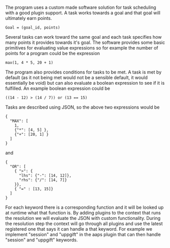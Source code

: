 The program uses a custom made software solution for task scheduling
with a good plugin support. A task works towards a goal and that goal
will ultimately earn points.

`Goal = (goal_id, points)`

Several tasks can work toward the same goal and each task specifies
how many points it provides towards it's goal. The software provides
some basic primitives for evaluating value expressions so for example
the number of points for a program could be the expression

`max(1, 4 * 5, 20 + 1)`

The program also provides conditions for tasks to be met. A task is
met by default (as it not being met would not be a sensible default,
it would essentially be void) but can also evaluate a boolean
expression to see if it is fulfilled. An example boolean expression
could be

`((14 - 12) > (14 / 7)) or (13 == 15)`

Tasks are described using JSON, so the above two expressions would be

```
{
  "MAX": [
    1,
    {"*": [4, 5] },
    {"+": [20, 1] }
  ]
}
```


and

```
{
  "OR": [
    { ">": {
      "lhs": {"-": [14, 12]},
      "rhs": {"/": [14, 7]}
    }},
    { "=" : [13, 15]}
  ]
}
```

For each keyword there is a corresponding function and it will be
looked up at runtime what that function is. By adding plugins to the
context that runs the resolution we will evaluate the JSON with custom
functionality. During the resolution step the context will go through
all plugins and use the latest registered one that says it can handle
a that keyword. For example we implement "session" and "uppgift" in
the aaps plugin that can then handle "session" and "uppgift" keywords.



